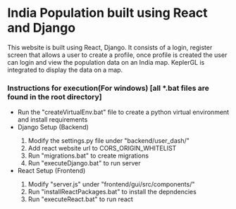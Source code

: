 # India Population built using React and Django
This website is built using React, Django. It consists of a login, register screen that allows a user to create a profile, once profile is created the user can login and view the population data on an India map. KeplerGL is integrated to display the data on a map.

<h3>Instructions for execution(For windows) [all *.bat files are found in the root directory]</h3>
<ul>
  <li>Run the "createVirtualEnv.bat" file to create a python virtual environment and install requirements</li>
  <li>Django Setup (Backend)</li>
    <ol>
      <li>Modify the settings.py file under "backend/user_dash/"</li>
      <li>Add react website url to CORS_ORIGIN_WHITELIST</li>
      <li>Run "migrations.bat" to create migrations</li>
      <li>Run "executeDjango.bat" to run server</li>
    </ol>
  <li>React Setup (Frontend)</li>
    <ol>
      <li>Modify "server.js" under "frontend/gui/src/components/"</li>
      <li>Run "installReactPackages.bat" to install the depndencies</li>
      <li>Run "executeReact.bat" to run react</li>
    </ol>
</ul>
